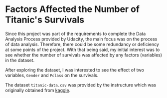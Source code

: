 # Factors Affected the Number of Titanic's Survivals

Since this project was part of the requirements to complete the Data Analysis Process provided by Udacity, the main focus was on the process of data analysis. Therefore, there could be some redundancy or deficiency at some points of the project. With that being said, my initial interest was to see whether the number of survivals was affected by any factors (variables) in the dataset.<br>

After exploring the dataset, I was interested to see the effect of two variables, `Gender` and `Pclass` on the survivals. 


The dataset `titanic-data.csv` was provided by the instructure which was originally obtained from [kaggle](<https://www.kaggle.com/c/titanic/data>).<br>
